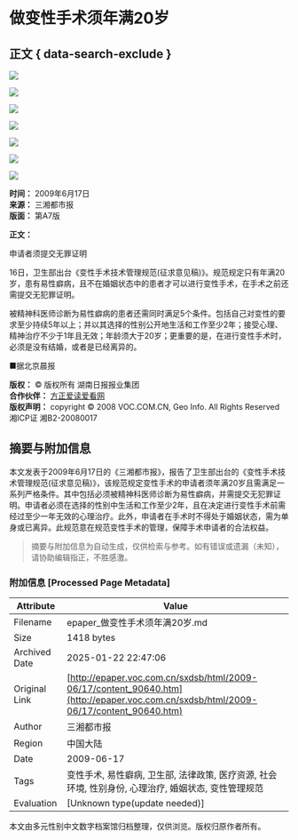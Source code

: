 # 做变性手术须年满20岁

## 正文 { data-search-exclude }


![](../../../tplimg/sxd03.gif)

![](../../../tplimg/jwb_red_r1_c1.jpg)

![](../../../tplimg/jwb_red_r1_c2.jpg)

![](../../../tplimg/jwb_red_r1_c3.jpg)

![](../../../page/18/2009-06/17/A7/20090617A7_brief.jpg)

![](../../../tplimg/jwb_red_r8_c2.jpg)

![](../../../tplimg/jwb_red_r8_c3.jpg)

**时间：** 2009年6月17日  
**来源：** 三湘都市报  
**版面：** 第A7版  

**正文：**

申请者须提交无罪证明

16日，卫生部出台《变性手术技术管理规范(征求意见稿)》。规范规定只有年满20岁，患有易性癖病，且不在婚姻状态中的患者才可以进行变性手术，在手术之前还需提交无犯罪证明。

被精神科医师诊断为易性癖病的患者还需同时满足5个条件。包括自己对变性的要求至少持续5年以上；并以其选择的性别公开地生活和工作至少2年；接受心理、精神治疗不少于1年且无效；年龄须大于20岁；更重要的是，在进行变性手术时，必须是没有结婚，或者是已经离异的。

■据北京晨报

**版权：** © 版权所有 湖南日报报业集团  
**合作伙伴：** [方正爱读爱看网](http://www.idoican.com.cn)  
**版权声明：** copyright © 2008 VOC.COM.CN, Geo Info. All Rights Reserved 湘ICP证 湘B2-20080017
<!-- tcd_original_link http://epaper.voc.com.cn/sxdsb/html/2009-06/17/content_90640.htm -->


## 摘要与附加信息

<!-- tcd_abstract -->
本文发表于2009年6月17日的《三湘都市报》，报告了卫生部出台的《变性手术技术管理规范(征求意见稿)》，该规范规定变性手术的申请者须年满20岁且需满足一系列严格条件。其中包括必须被精神科医师诊断为易性癖病，并需提交无犯罪证明。申请者必须在选择的性别中生活和工作至少2年，且在决定进行变性手术前需经过至少一年无效的心理治疗。此外，申请者在手术时不得处于婚姻状态，需为单身或已离异。此规范意在规范变性手术的管理，保障手术申请者的合法权益。
<!-- tcd_abstract_end -->

> 摘要与附加信息为自动生成，仅供检索与参考。如有错误或遗漏（未知），请协助编辑指正，不胜感激。

### 附加信息 [Processed Page Metadata]

| Attribute       | Value                                  |
|-----------------|----------------------------------------|
| Filename        | epaper_做变性手术须年满20岁.md                             |
| Size            | 1418 bytes                           |
| Archived Date   | 2025-01-22 22:47:06                             |
| Original Link   | [http://epaper.voc.com.cn/sxdsb/html/2009-06/17/content_90640.htm](http://epaper.voc.com.cn/sxdsb/html/2009-06/17/content_90640.htm)                       |
| Author          | 三湘都市报                               |
| Region          | 中国大陆                               |
| Date            | 2009-06-17                                 |
| Tags            | 变性手术, 易性癖病, 卫生部, 法律政策, 医疗资源, 社会环境, 性别身份, 心理治疗, 婚姻状态, 变性管理规范                                 |
| Evaluation            | [Unknown type(update needed)]                                 |
<!-- tcd_table_end -->

本文由多元性别中文数字档案馆归档整理，仅供浏览。版权归原作者所有。

